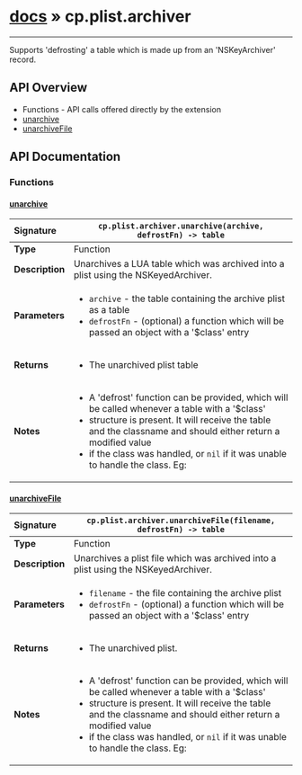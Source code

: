 # [docs](index.md) » cp.plist.archiver
---

Supports 'defrosting' a table which is made up from an 'NSKeyArchiver' record.

## API Overview
* Functions - API calls offered directly by the extension
 * [unarchive](#unarchive)
 * [unarchiveFile](#unarchivefile)

## API Documentation

### Functions

#### [unarchive](#unarchive)
| <span style="float: left;">**Signature**</span> | <span style="float: left;">`cp.plist.archiver.unarchive(archive, defrostFn) -> table` </span>                                                          |
| -----------------------------------------------------|---------------------------------------------------------------------------------------------------------|
| **Type**                                             | Function                                                                                         |
| **Description**                                      | Unarchives a LUA table which was archived into a plist using the NSKeyedArchiver.                                                                                         |
| **Parameters**                                       | <ul markdown="1"><li markdown="1">`archive`		- the table containing the archive plist as a table</li><li markdown="1">`defrostFn`	- (optional) a function which will be passed an object with a '$class' entry</li></ul> |
| **Returns**                                          | <ul markdown="1"><li markdown="1">The unarchived plist table</li></ul>          |
| **Notes**                                            | <ul markdown="1"><li markdown="1">A 'defrost' function can be provided, which will be called whenever a table with a '$class'</li><li markdown="1">   structure is present. It will receive the table and the classname and should either return a modified value</li><li markdown="1">   if the class was handled, or `nil` if it was unable to handle the class. Eg:</li></ul>                |

#### [unarchiveFile](#unarchivefile)
| <span style="float: left;">**Signature**</span> | <span style="float: left;">`cp.plist.archiver.unarchiveFile(filename, defrostFn) -> table` </span>                                                          |
| -----------------------------------------------------|---------------------------------------------------------------------------------------------------------|
| **Type**                                             | Function                                                                                         |
| **Description**                                      | Unarchives a plist file which was archived into a plist using the NSKeyedArchiver.                                                                                         |
| **Parameters**                                       | <ul markdown="1"><li markdown="1">`filename`	- the file containing the archive plist</li><li markdown="1">`defrostFn`	- (optional) a function which will be passed an object with a '$class' entry</li></ul> |
| **Returns**                                          | <ul markdown="1"><li markdown="1">The unarchived plist.</li></ul>          |
| **Notes**                                            | <ul markdown="1"><li markdown="1">A 'defrost' function can be provided, which will be called whenever a table with a '$class'</li><li markdown="1">   structure is present. It will receive the table and the classname and should either return a modified value</li><li markdown="1">   if the class was handled, or `nil` if it was unable to handle the class. Eg:</li></ul>                |

